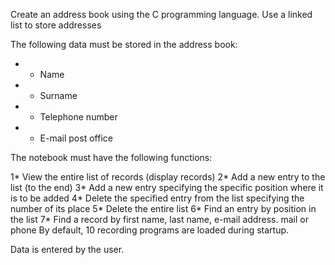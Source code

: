 Create an address book using the C programming language.
Use a linked list to store addresses

The following data must be stored in the address book:
- * Name
- * Surname
- * Telephone number
- * E-mail post office

The notebook must have the following functions:

1* View the entire list of records (display records)
2* Add a new entry to the list (to the end)
3* Add a new entry specifying the specific position where it is to be added
4* Delete the specified entry from the list specifying the number of its place
5* Delete the entire list
6* Find an entry by position in the list
7* Find a record by first name, last name, e-mail address. mail or phone
By default, 10 recording programs are loaded
during startup.

Data is entered by the user.
